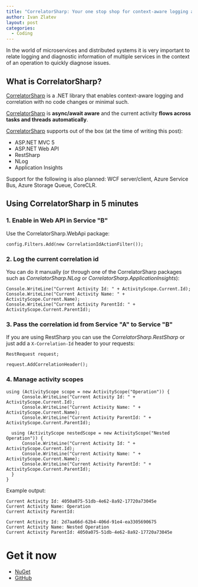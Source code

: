 ```yaml
---
title: "CorrelatorSharp: Your one stop shop for context-aware logging and diagnostics"
author: Ivan Zlatev
layout: post
categories:
  - Coding
---
```


In the world of microservices and distributed systems it is very important to relate logging and diagnostic information of multiple services in the context of an operation to quickly diagnose issues.

## What is CorrelatorSharp?

[CorrelatorSharp](https://github.com/ivanz/CorrelatorSharp) is a .NET library that enables context-aware logging and correlation with no code changes or minimal such.

[CorrelatorSharp](https://github.com/ivanz/CorrelatorSharp) is **async/await aware** and the current activity **flows across tasks and threads automatically**.

[CorrelatorSharp](https://github.com/ivanz/CorrelatorSharp) supports out of the box (at the time of writing this post):

* ASP.NET MVC 5
* ASP.NET Web API
* RestSharp
* NLog
* Application Insights

Support for the following is also planned: WCF server/client, Azure Service Bus, Azure Storage Queue, CoreCLR.

## Using CorrelatorSharp in 5 minutes

### 1. Enable in Web API in Service "B"

Use the CorrelatorSharp.WebApi package:

```
config.Filters.Add(new CorrelationIdActionFilter());
``` 

### 2. Log the current correlation id

You can do it manually (or through one of the CorrelatorSharp packages such as *CorrelatorSharp.NLog* or *CorrelatorSharp.ApplicationInsights*):

```
Console.WriteLine("Current Activity Id: " + ActivityScope.Current.Id);
Console.WriteLine("Current Activity Name: " + ActivityScope.Current.Name);
Console.WriteLine("Current Activity ParentId: " + ActivityScope.Current.ParentId);
```

### 3. Pass the correlation id from Service "A" to Service "B"

If you are using RestSharp you can use the *CorrelatorSharp.RestSharp*  or just add a `X-Correlation-Id` header to your requests:

```
RestRequest request;

request.AddCorrelationHeader();
```

### 4. Manage activity scopes

```
using (ActivityScope scope = new ActivityScope("Operation")) {
      Console.WriteLine("Current Activity Id: " + ActivityScope.Current.Id);
      Console.WriteLine("Current Activity Name: " + ActivityScope.Current.Name);
      Console.WriteLine("Current Activity ParentId: " + ActivityScope.Current.ParentId);

  using (ActivityScope nestedScope = new ActivityScope("Nested Operation")) {
      Console.WriteLine("Current Activity Id: " + ActivityScope.Current.Id);
      Console.WriteLine("Current Activity Name: " + ActivityScope.Current.Name);
      Console.WriteLine("Current Activity ParentId: " + ActivityScope.Current.ParentId);
  }
}
```

Example output:

```
Current Activity Id: 4050a075-51db-4e62-8a92-17720a73045e
Current Activity Name: Operation
Current Activity ParentId:

Current Activity Id: 2d7aa66d-62b4-406d-91e4-ea3305690675
Current Activity Name: Nested Operation
Current Activity ParentId: 4050a075-51db-4e62-8a92-17720a73045e
```

# Get it now

* [NuGet](https://www.nuget.org/packages?q=correlatorsharp)
* [GitHub](https://github.com/ivanz/CorrelatorSharp)